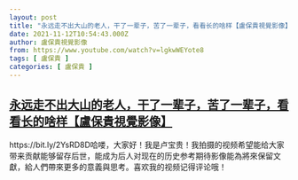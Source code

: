```yaml
---
layout: post
title: "永远走不出大山的老人，干了一辈子，苦了一辈子，看看长的啥样【盧保貴視覺影像】"
date: 2021-11-12T10:54:43.000Z
author: 盧保貴視覺影像
from: https://www.youtube.com/watch?v=lgkwWEYote8
tags: [ 盧保貴 ]
categories: [ 盧保貴 ]
---
```

<!--1636714483000-->
[永远走不出大山的老人，干了一辈子，苦了一辈子，看看长的啥样【盧保貴視覺影像】](https://www.youtube.com/watch?v=lgkwWEYote8)
------

<div>
https://bit.ly/2YsRD8D哈喽，大家好！我是卢宝贵！我拍摄的视频希望能给大家带来贡献能够留存后世，能成为后人对现在的历史参考期待影像能為將來保留文獻，給人們帶來更多的意義與思考。喜欢我的视频记得评论哦！
</div>
